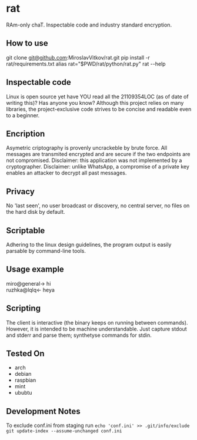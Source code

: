 # rat
RAm-only chaT. Inspectable code and industry standard encryption.

How to use
---
git clone git@github.com:MiroslavVitkov/rat.git
pip install -r rat/requirements.txt
alias rat="$PWD/rat/python/rat.py"
rat --help


Inspectable code
---
Linux is open source yet have YOU read all the 21109354LOC (as of date of writing this)?
Has anyone you know?
Although this project relies on many libraries, the project-exclusive code strives to be concise and readable even to a beginner.


Encription
---
Asymetric criptography is provenly uncrackeble by brute force.
All messages are transmited encrypted and are secure if the two endpoints are not compromised.
Disclaimer: this application was not implemented by a cryptographer.
Disclaimer: unlike WhatsApp, a compromise of a private key enables an attacker to decrypt all past messages.


Privacy
---
No 'last seen', no user broadcast or discovery, no central server, no files on the hard disk by default.

Scriptable
---
Adhering to the linux design guidelines, the program output is easily parsable by command-line tools.


Usage example
---
miro@general-> hi  
ruzhka@lqlq<- heya


Scripting
---
The client is interactive (the binary keeps on running between commands).
However, it is intended to be machine understandable.
Just capture stdout and stderr and parse them; synthetyse commands for stdin.


Tested On
---
- arch
- debian
- raspbian
- mint
- ububtu


Development Notes
---
To exclude conf.ini from staging run
`echo 'conf.ini' >> .git/info/exclude`
`git update-index --assume-unchanged conf.ini`
